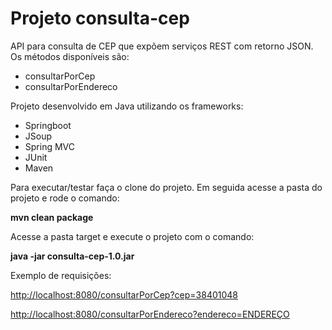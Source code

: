 # Projeto consulta-cep

API para consulta de CEP que expõem serviços REST com retorno JSON. Os métodos disponíveis são:

- consultarPorCep
- consultarPorEndereco

Projeto desenvolvido em Java utilizando os frameworks:

- Springboot
- JSoup
- Spring MVC
- JUnit
- Maven

Para executar/testar faça o clone do projeto. Em seguida acesse a pasta do projeto e rode o comando:

**mvn clean package**

Acesse a pasta target e execute o projeto com o comando:

**java -jar consulta-cep-1.0.jar**

Exemplo de requisições:

[http://localhost:8080/consultarPorCep?cep=38401048](http://localhost:8080/consultarPorCep?cep=38401048)

[http://localhost:8080/consultarPorEndereco?endereco=ENDEREÇO](http://localhost:8080/consultarPorEndereco?endereco=ENDEREÇO)
